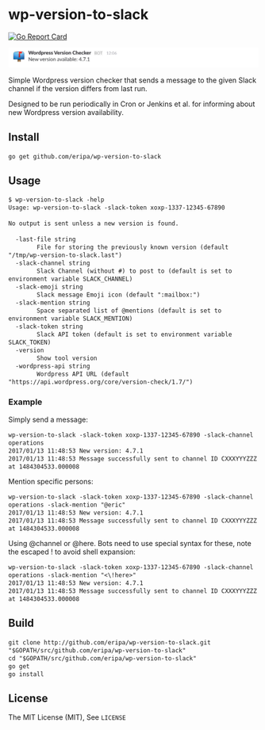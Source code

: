 # wp-version-to-slack

[![Go Report Card](https://goreportcard.com/badge/github.com/eripa/wp-version-to-slack)](https://goreportcard.com/report/github.com/eripa/wp-version-to-slack)

![Example](example.png)

Simple Wordpress version checker that sends a message to the given Slack channel if the version differs from last run.

Designed to be run periodically in Cron or Jenkins et al. for informing about new Wordpress version availability.

## Install

```shell
go get github.com/eripa/wp-version-to-slack
```

## Usage

```shel
$ wp-version-to-slack -help
Usage: wp-version-to-slack -slack-token xoxp-1337-12345-67890

No output is sent unless a new version is found.

  -last-file string
        File for storing the previously known version (default "/tmp/wp-version-to-slack.last")
  -slack-channel string
        Slack Channel (without #) to post to (default is set to environment variable SLACK_CHANNEL)
  -slack-emoji string
        Slack message Emoji icon (default ":mailbox:")
  -slack-mention string
        Space separated list of @mentions (default is set to environment variable SLACK_MENTION)
  -slack-token string
        Slack API token (default is set to environment variable SLACK_TOKEN)
  -version
        Show tool version
  -wordpress-api string
        Wordpress API URL (default "https://api.wordpress.org/core/version-check/1.7/")
```

### Example

Simply send a message:

```shell
wp-version-to-slack -slack-token xoxp-1337-12345-67890 -slack-channel operations
2017/01/13 11:48:53 New version: 4.7.1
2017/01/13 11:48:53 Message successfully sent to channel ID CXXXYYYZZZ at 1484304533.000008
```

Mention specific persons:

```shell
wp-version-to-slack -slack-token xoxp-1337-12345-67890 -slack-channel operations -slack-mention "@eric"
2017/01/13 11:48:53 New version: 4.7.1
2017/01/13 11:48:53 Message successfully sent to channel ID CXXXYYYZZZ at 1484304533.000008
```

Using @channel or @here. Bots need to use special syntax for these, note the escaped ! to avoid shell expansion:

```shell
wp-version-to-slack -slack-token xoxp-1337-12345-67890 -slack-channel operations -slack-mention "<\!here>"
2017/01/13 11:48:53 New version: 4.7.1
2017/01/13 11:48:53 Message successfully sent to channel ID CXXXYYYZZZ at 1484304533.000008
```

## Build

```shell
git clone http://github.com/eripa/wp-version-to-slack.git "$GOPATH/src/github.com/eripa/wp-version-to-slack"
cd "$GOPATH/src/github.com/eripa/wp-version-to-slack"
go get
go install
```

## License

The MIT License (MIT), See `LICENSE`
